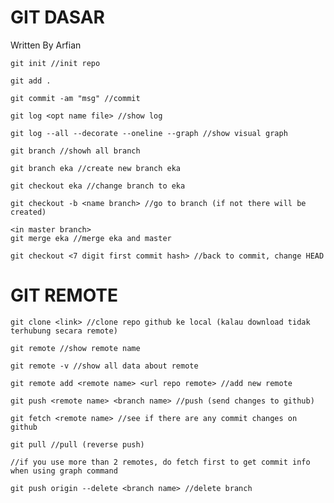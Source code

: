 <h1>GIT DASAR</h1>

Written By Arfian

```
git init //init repo
```

```
git add .
```

```
git commit -am "msg" //commit
```

```
git log <opt name file> //show log
```

```
git log --all --decorate --oneline --graph //show visual graph
```

```
git branch //showh all branch
```

```
git branch eka //create new branch eka
```

```
git checkout eka //change branch to eka
```

```
git checkout -b <name branch> //go to branch (if not there will be created)
```

```
<in master branch>
git merge eka //merge eka and master
```

```
git checkout <7 digit first commit hash> //back to commit, change HEAD
```

<h1>GIT REMOTE</h1>

```
git clone <link> //clone repo github ke local (kalau download tidak terhubung secara remote)
```

```
git remote //show remote name
```

```
git remote -v //show all data about remote
```

```
git remote add <remote name> <url repo remote> //add new remote
```

```
git push <remote name> <branch name> //push (send changes to github)
```

```
git fetch <remote name> //see if there are any commit changes on github
```

```
git pull //pull (reverse push)
```

```
//if you use more than 2 remotes, do fetch first to get commit info when using graph command
```

```
git push origin --delete <branch name> //delete branch
```
